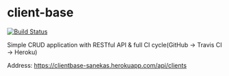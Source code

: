 # client-base
[![Build Status](https://travis-ci.org/sanekas/clientbase.svg?branch=master)](https://travis-ci.org/sanekas/clientbase)


Simple CRUD application with RESTful API & full CI cycle(GitHub -> Travis CI -> Heroku)

Address: https://clientbase-sanekas.herokuapp.com/api/clients

